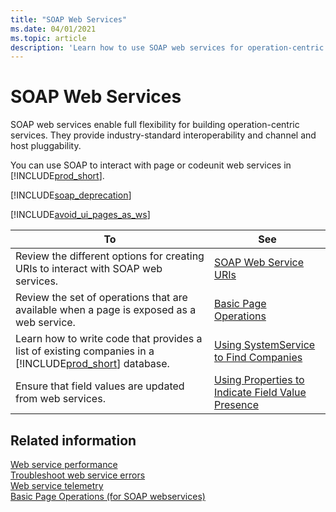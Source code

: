 ```yaml
---
title: "SOAP Web Services"
ms.date: 04/01/2021
ms.topic: article
description: 'Learn how to use SOAP web services for operation-centric services in Business Central. Note: SOAP is being deprecated, consider OData or APIs.'
---
```


# SOAP Web Services

SOAP web services enable full flexibility for building operation-centric services. They provide industry-standard interoperability and channel and host pluggability.  
  
You can use SOAP to interact with page or codeunit web services in [!INCLUDE[prod_short](../developer/includes/prod_short.md)].  

[!INCLUDE[soap_deprecation](../includes/soap_deprecation_note.md)]

[!INCLUDE[avoid_ui_pages_as_ws](../includes/avoid_ui_pages_as_ws_note.md)]

|To|See|  
|--------|---------|  
|Review the different options for creating URIs to interact with SOAP web services.|[SOAP Web Service URIs](SOAP-Web-Service-URIs.md)|  
|Review the set of operations that are available when a page is exposed as a web service.|[Basic Page Operations](Basic-Page-Operations.md)|  
|Learn how to write code that provides a list of existing companies in a [!INCLUDE[prod_short](../developer/includes/prod_short.md)] database.|[Using SystemService to Find Companies](use-systemservice-to-find-companies.md)|  
|Ensure that field values are updated from web services.|[Using Properties to Indicate Field Value Presence](use-properties-to-indicate-field-value.md)|

## Related information  

[Web service performance](web-service-performance.md)   
[Troubleshoot web service errors](web-service-troubleshooting.md)   
[Web service telemetry](web-service-telemetry.md)   
[Basic Page Operations (for SOAP webservices)](Basic-Page-Operations.md)   
